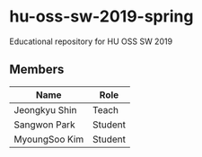 # hu-oss-sw-2019-spring
Educational repository for HU OSS SW 2019

## Members

| Name | Role |
|------|------|
|Jeongkyu Shin | Teach |
|Sangwon Park | Student |
|MyoungSoo Kim | Student | 

